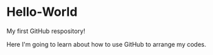 # Hello-World
My first GitHub respository!

Here I'm going to learn about how to use GitHub to arrange my codes.
